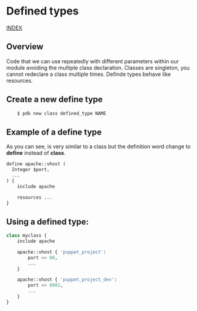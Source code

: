 # Defined types

[INDEX](../../README.md)

## Overview
Code that we can use repeatedly with different parameters within our module avoiding the multiple class declaration. Classes are singleton, you cannot redeclare a class multiple times. Definde types behave like resources.

## Create a new define type
```bash
    $ pdk new class defined_type NAME
```

## Example of a define type
As you can see, is very similar to a class but the definition word change to **define** instead of **class**. 

```python
define apache::vhost (
  Integer $port,
  ...
) {
    include apache

    resources ...
}
```

## Using a defined type:
```python
class myclass {
    include apache

    apache::vhost { 'puppet_project':
        port => 80,
        ...
    }

    apache::vhost { 'puppet_project_dev':
        port => 8081,
        ...
    }
}
```
